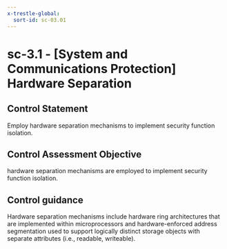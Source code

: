```yaml
---
x-trestle-global:
  sort-id: sc-03.01
---
```


# sc-3.1 - \[System and Communications Protection\] Hardware Separation

## Control Statement

Employ hardware separation mechanisms to implement security function isolation.

## Control Assessment Objective

hardware separation mechanisms are employed to implement security function isolation.

## Control guidance

Hardware separation mechanisms include hardware ring architectures that are implemented within microprocessors and hardware-enforced address segmentation used to support logically distinct storage objects with separate attributes (i.e., readable, writeable).
